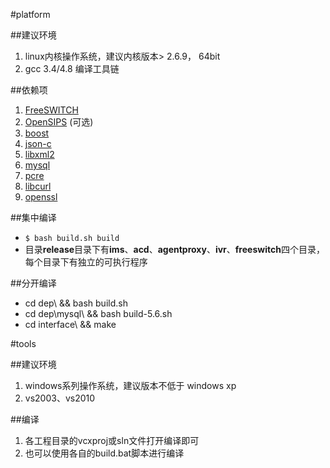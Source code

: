 #platform

##建议环境
1. linux内核操作系统，建议内核版本> 2.6.9， 64bit
2. gcc 3.4/4.8 编译工具链 

##依赖项
1. [FreeSWITCH](http://files.freeswitch.org/freeswitch-1.0.6.tar.gz)
2. [OpenSIPS](http://opensips.org/pub/opensips/1.8.5/src/opensips-1.8.5_src.tar.gz/) (可选)
3. [boost](http://sourceforge.net/projects/boost/files/boost/1.56.0/boost_1_56_0.tar.gz/download)
4. [json-c](https://github.com/json-c/json-c/archive/json-c-0.10-20120530.tar.gz)
5. [libxml2](http://xmlsoft.org/sources/old/libxml2-2.6.30.tar.gz)
6. [mysql](http://downloads.mysql.com/archives/get/file/mysql-5.0.51b.tar.gz)
7. [pcre](http://sourceforge.net/projects/pcre/files/pcre/7.7/pcre-7.7.tar.gz/download)
8. [libcurl](http://curl.haxx.se/download/curl-7.21.0.tar.gz)
9. [openssl](http://www.openssl.org)


##集中编译
- ` $ bash build.sh build `
- 目录**release**目录下有**ims**、**acd**、**agentproxy**、**ivr**、**freeswitch**四个目录，每个目录下有独立的可执行程序

##分开编译
- cd dep\ && bash build.sh
- cd dep\mysql\ && bash build-5.6.sh
- cd interface\ && make


#tools

##建议环境
1. windows系列操作系统，建议版本不低于 windows xp
2. vs2003、vs2010


##编译
1. 各工程目录的vcxproj或sln文件打开编译即可
2. 也可以使用各自的build.bat脚本进行编译
